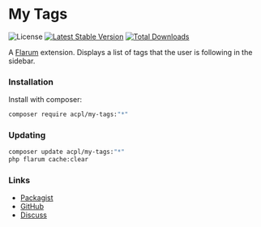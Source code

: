 # My Tags

![License](https://img.shields.io/badge/license-MIT-blue.svg) [![Latest Stable Version](https://img.shields.io/packagist/v/acpl/my-tags.svg)](https://packagist.org/packages/acpl/my-tags) [![Total Downloads](https://img.shields.io/packagist/dt/acpl/my-tags.svg)](https://packagist.org/packages/acpl/my-tags)

A [Flarum](http://flarum.org) extension. Displays a list of tags that the user is following in the sidebar.

### Installation

Install with composer:

```sh
composer require acpl/my-tags:"*"
```

### Updating

```sh
composer update acpl/my-tags:"*"
php flarum cache:clear
```

### Links

- [Packagist](https://packagist.org/packages/acpl/my-tags)
- [GitHub](https://github.com/android-com-pl/my-tags)
- [Discuss](https://discuss.flarum.org/d/PUT_DISCUSS_SLUG_HERE)
